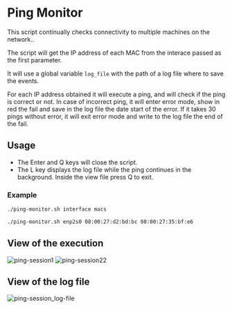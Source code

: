# Ping Monitor
This script continually checks connectivity to multiple machines on the network..

The script will get the IP address of each MAC from the interace passed as the first parameter.

It will use a global variable ```log_file``` with the path of a log file where to save the events.

For each IP address obtained it will execute a ping, and will check if the ping is correct or not.
In case of incorrect ping, it will enter error mode, show in red the fail and save in the log file the date start of the error. If it takes 30 pings without error, it will exit error mode and write to the log file the end of the fail.

## Usage
* The Enter and Q keys will close the script.
* The L key displays the log file while the ping continues in the background. Inside the view file press Q to exit.

### Example
```bash
./ping-monitor.sh interface macs

./ping-monitor.sh enp2s0 08:00:27:d2:bd:bc 08:00:27:35:bf:e6
```

## View of the execution
![ping-session1](https://user-images.githubusercontent.com/73076414/126896563-e54d0636-2918-4dc9-9203-1d9f2487a25a.png)
![ping-session22](https://user-images.githubusercontent.com/73076414/126897372-c7cc8a9c-28af-40d5-99fc-557c2762e79d.png)


## View of the log file
![ping-session_log-file](https://user-images.githubusercontent.com/73076414/126896538-58170710-2ad1-4ad5-8729-fb8081162d06.png)

